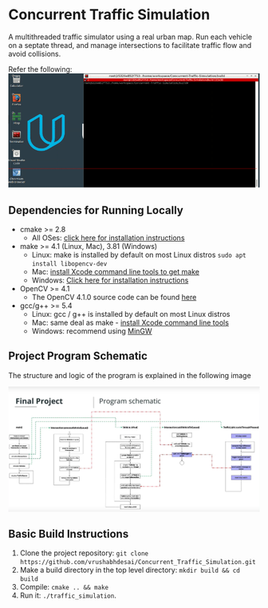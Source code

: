 # Concurrent Traffic Simulation

A multithreaded traffic simulator using a real urban map. Run each vehicle on a septate thread, and manage intersections to facilitate traffic flow and avoid collisions. 

Refer the following:
<img src="data/Result.gif"/>

## Dependencies for Running Locally
* cmake >= 2.8
  * All OSes: [click here for installation instructions](https://cmake.org/install/)
* make >= 4.1 (Linux, Mac), 3.81 (Windows)
  * Linux: make is installed by default on most Linux distros `sudo apt install libopencv-dev`
  * Mac: [install Xcode command line tools to get make](https://developer.apple.com/xcode/features/)
  * Windows: [Click here for installation instructions](http://gnuwin32.sourceforge.net/packages/make.htm)
* OpenCV >= 4.1
  * The OpenCV 4.1.0 source code can be found [here](https://github.com/opencv/opencv/tree/4.1.0)
* gcc/g++ >= 5.4
  * Linux: gcc / g++ is installed by default on most Linux distros
  * Mac: same deal as make - [install Xcode command line tools](https://developer.apple.com/xcode/features/)
  * Windows: recommend using [MinGW](http://www.mingw.org/)

## Project Program Schematic

The structure and logic of the program is explained in the following image

<img src="data/flow.jpg"/>


## Basic Build Instructions

1. Clone the project repository: `git clone https://github.com/vrushabhdesai/Concurrent_Traffic_Simulation.git`
2. Make a build directory in the top level directory: `mkdir build && cd build`
3. Compile: `cmake .. && make`
4. Run it: `./traffic_simulation`.

